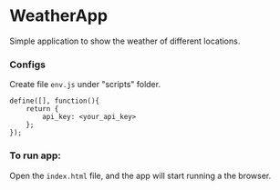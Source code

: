 # WeatherApp
Simple application to show the weather of different locations.

### Configs
Create file ```env.js``` under "scripts" folder.
```
define([], function(){
    return {
        api_key: <your_api_key>
    };
});
```

### To run app:
Open the ```index.html``` file, and the app will start running a the browser.
